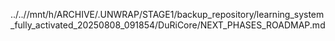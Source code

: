 ../..//mnt/h/ARCHIVE/.UNWRAP/STAGE1/backup_repository/learning_system_fully_activated_20250808_091854/DuRiCore/NEXT_PHASES_ROADMAP.md